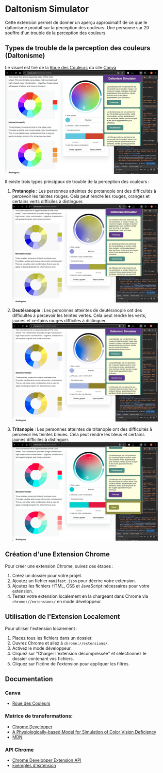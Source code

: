 # Daltonism Simulator

Cette extension permet de donner un aperçu approximatif de ce que le daltonisme produit sur la perception des couleurs. Une personne sur 20 souffre d'un trouble de la perception des couleurs.

## Types de trouble de la perception des couleurs (Daltonisme)

Le visuel est tiré de la [Roue des Couleurs](https://www.canva.com/colors/color-wheel/) du site [Canva](https://www.canva.com/)
![Roue des Couleurs](./doc/assets/color_wheels_canva.png)

Il existe trois types principaux de trouble de la perception des couleurs :

1. **Protanopie** : Les personnes atteintes de protanopie ont des difficultés à percevoir les teintes rouges. Cela peut rendre les rouges, oranges et certains verts difficiles à distinguer.
   ![Protanopie](./doc/assets/protanope.png)

2. **Deutéranopie** : Les personnes atteintes de deutéranopie ont des difficultés à percevoir les teintes vertes. Cela peut rendre les verts, jaunes et certains rouges difficiles à distinguer.
   ![Deutéranopie](./doc/assets/deuteranope.png)

3. **Tritanopie** : Les personnes atteintes de tritanopie ont des difficultés à percevoir les teintes bleues. Cela peut rendre les bleus et certains jaunes difficiles à distinguer.
   ![Tritanopie](./doc/assets/tritanope.png)

## Création d'une Extension Chrome

Pour créer une extension Chrome, suivez ces étapes :

1. Créez un dossier pour votre projet.
2. Ajoutez un fichier `manifest.json` pour décrire votre extension.
3. Ajoutez les fichiers HTML, CSS et JavaScript nécessaires pour votre extension.
4. Testez votre extension localement en la chargeant dans Chrome via `chrome://extensions/` en mode développeur.

## Utilisation de l'Extension Localement

Pour utiliser l'extension localement :

1. Placez tous les fichiers dans un dossier.
2. Ouvrez Chrome et allez à `chrome://extensions/`.
3. Activez le mode développeur.
4. Cliquez sur "Charger l'extension décompressée" et sélectionnez le dossier contenant vos fichiers.
5. Cliquez sur l'icône de l'extension pour appliquer les filtres.

## Documentation

### Canva

- [Roue des Couleurs](https://www.canva.com/colors/color-wheel/)
### Matrice de transformations:

- [Chrome Developper](https://developer.chrome.com/docs/chromium/cvd?hl=fr)
- [A Physiologically-based Model for Simulation of Color Vision Deficiency](https://www.inf.ufrgs.br/%7Eoliveira/pubs_files/CVD_Simulation/CVD_Simulation.html)
- [MDN <feColorMatrix>](https://developer.mozilla.org/en-US/docs/Web/SVG/Element/feColorMatrix)

### API Chrome

- [Chrome Developper Extension API](https://developer.chrome.com/docs/extensions/reference/api?hl=fr)
- [Exemples d'extension](https://github.com/GoogleChrome/chrome-extensions-samples)
